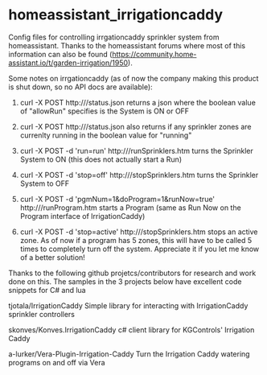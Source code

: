 # homeassistant_irrigationcaddy
Config files for controlling irrgationcaddy sprinkler system from homeassistant.
Thanks to the homeassistant forums where most of this information can also be found (https://community.home-assistant.io/t/garden-irrigation/1950).

Some notes on irrgationcaddy (as of now the company making this product is shut down, so no API docs are available):

1. curl -X POST http://<ip of irrigationcaddy>/status.json returns a json where the boolean value of "allowRun" specifies is the System is ON or OFF
2. curl -X POST http://<ip of irrigationcaddy>/status.json also returns if any sprinkler zones are currenlty running in the boolean value for "running"
3. curl -X POST -d 'run=run' http://<ip of irrigationcaddy>/runSprinklers.htm turns the Sprinkler System to ON (this does not actually start a Run)
4. curl -X POST -d 'stop=off' http://<ip of irrigationcaddy>/stopSprinklers.htm turns the Sprinkler System to OFF
5. curl -X POST -d 'pgmNum=1&doProgram=1&runNow=true' http://<ip of irrigationcaddy>/runProgram.htm starts a Program (same as Run Now on the Program interface of IrrigationCaddy)
  
6. curl -X POST -d 'stop=active' http://<ip of irrigationcaddy>/stopSprinklers.htm stops an active zone. As of now if a program has 5 zones, this will have to be called 5 times to completely turn off the system. Appreciate it if you let me know of a better solution!

Thanks to the following github projetcs/contributors for research and work done on this. The samples in the 3 projects below have excellent code snippets for C# and lua

tjotala/IrrigationCaddy
Simple library for interacting with IrrigationCaddy sprinkler controllers

skonves/Konves.IrrigationCaddy
c# client library for KGControls' Irrigation Caddy

a-lurker/Vera-Plugin-Irrigation-Caddy
Turn the Irrigation Caddy watering programs on and off via Vera



